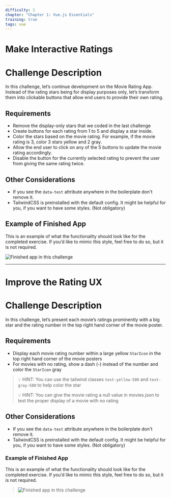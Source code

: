 ```yaml
---
difficulty: 1
chapter: "Chapter 1: Vue.js Essentials"
training: true
tags: vue
---
```


# Make Interactive Ratings


# Challenge Description
In this challenge, let’s continue development on the Movie Rating App. Instead of the rating stars being for display purposes only, 
let’s transform them into clickable buttons that allow end users to provide their own rating.

## Requirements
- Remove the display-only stars that we coded in the last challenge
- Create buttons for each rating from 1 to 5 and display a star inside.
- Color the stars based on the movie rating. For example, if the movie rating is 3, color 3 stars yellow and 2 gray.
- Allow the end user to click on any of the 5 buttons to update the movie rating accordingly.
- Disable the button for the currently selected rating to prevent the user from giving the same rating twice.

## Other Considerations

- If you see the `data-test` attribute anywhere in the boilerplate don't remove it.
- TailwindCSS is preinstalled with the default config. It might be helpful for you, if you want to have some styles. (Not obligatory)

## Example of Finished App

This is an example of what the functionality should look like for the completed exercise. If you’d like to mimic this style, feel free to do so, but it is not required.

![Finished app in this challenge](https://i.imgur.com/VjiCITj.gif)

---

# Improve the Rating UX

# Challenge Description

In this challenge, let’s present each movie’s ratings prominently with a big star and the rating number in the top right hand corner of the movie poster.

## Requirements

- Display each movie rating number within a large yellow `StarIcon` in the top right hand corner of the movie posters
- For movies with no rating, show a dash (-) instead of the number and color the `StarIcon` gray

> 💡 HINT: You can use the tailwind classes `text-yellow-500` and `text-gray-500` to help color the star
>
> 💡 HINT: You can give the movie rating a null value in movies.json to test the proper display of a movie with no rating

## Other Considerations

- If you see the `data-test` attribute anywhere in the boilerplate don't remove it.
- TailwindCSS is preinstalled with the default config. It might be helpful for you, if you want to have some styles. (Not obligatory)

### Example of Finished App

This is an example of what the functionality should look like for the completed exercise. If you’d like to mimic this style, feel free to do so, but it is not required.

> ![Finished app in this challenge](https://i.imgur.com/WBcL8yj.png)



